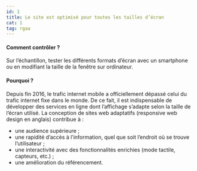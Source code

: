 ```yaml
---
id: 1
title: Le site est optimisé pour toutes les tailles d’écran
cat: 1
tag: rgaa
---
```


#### Comment contrôler ?
Sur l’échantillon, tester les différents formats d’écran avec un smartphone ou en modifiant la taille de la fenêtre sur ordinateur.

#### Pourquoi ?
Depuis fin 2016, le trafic internet mobile a officiellement dépassé celui du trafic internet fixe dans le monde. De ce fait, il est indispensable de développer des services en ligne dont l’affichage s’adapte selon la taille de l’écran utilisé. La conception de sites web adaptatifs (responsive web design en anglais) contribue à :
* une audience supérieure ;
* une rapidité d’accès à l’information, quel que soit l’endroit où se trouve l’utilisateur ;
* une interactivité avec des fonctionnalités enrichies (mode tactile, capteurs, etc.) ;
* une amélioration du référencement.